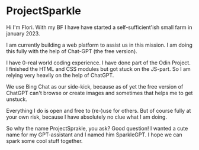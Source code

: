 # ProjectSparkle
Hi I'm Flori. With my BF I have have started a self-sufficient'ish small farm in january 2023. 

I am currently building a web platform to assist us in this mission. I am doing this fully with the help of Chat-GPT (the free version). 

I have 0-real world coding experience. I have done part of the Odin Project. I finished the HTML and CSS modules but got stuck on the JS-part. So I am relying very heavily on the help of ChatGPT. 

We use Bing Chat as our side-kick, because as of yet the free version of ChatGPT can't browse or create images and sometimes that helps me to get unstuck.

Everything I do is open and free to (re-)use for others. But of course fully at your own risk, because I have absolutely no clue what I am doing.

So why the name ProjectSprakle, you ask? Good question! I wanted a cute name for my GPT-assistant and I named him SparkleGPT. I hope we can spark some cool stuff together.